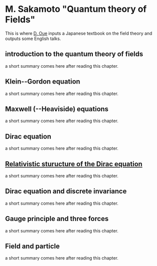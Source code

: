# M. Sakamoto "Quantum theory of Fields"
This is where [D. Oue](http://ouedaigo.webcrow.jp/index.html) inputs a Japanese textbook on the field theory and outputs some English talks.

## introduction to the quantum theory of fields
a short summary comes here after reading this chapter.

## Klein--Gordon equation
a short summary comes here after reading this chapter.

## Maxwell (--Heaviside) equations
a short summary comes here after reading this chapter.

## Dirac equation
a short summary comes here after reading this chapter.

## [Relativistic sturucture of the Dirac equation](./Ch5.md)
a short summary comes here after reading this chapter.

## Dirac equation and discrete invariance
a short summary comes here after reading this chapter.

## Gauge principle and three forces
a short summary comes here after reading this chapter.

## Field and particle
a short summary comes here after reading this chapter.
